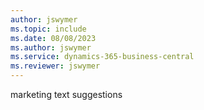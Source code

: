 ```yaml
---
author: jswymer
ms.topic: include
ms.date: 08/08/2023
ms.author: jswymer
ms.service: dynamics-365-business-central
ms.reviewer: jswymer
---
```

marketing text suggestions